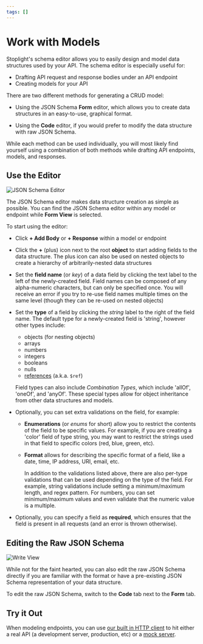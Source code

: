 ```yaml
---
tags: []
---
```


# Work with Models

Stoplight's schema editor allows you to easily design and model data structures
used by your API. The schema editor is especially useful for:

- Drafting API request and response bodies under an API endpoint
- Creating models for your API

There are two different methods for generating a CRUD model:

- Using the JSON Schema **Form** editor, which allows you to create data structures
  in an easy-to-use, graphical format.

- Using the **Code** editor, if you would prefer to modify the data
  structure with raw JSON Schema.

While each method can be used individually, you will most likely find yourself
using a combination of both methods while drafting API endpoints, models, and
responses.

## Use the Editor

<!--
focus: false
-->
![JSON Schema Editor](https://stoplight.io/api/v1/projects/cHJqOjI/images/IxIr8mPMdls)

The JSON Schema editor makes data structure creation as simple as
possible. You can find the JSON Schema editor within any model or endpoint while **Form View** is selected.

To start using the editor:

- Click **+ Add Body** or **+ Response** within a model or endpoint

- Click the **+** (plus) icon next to the root **object** to start adding fields
  to the data structure. The plus icon can also be used on nested objects to
  create a hierarchy of arbitrarily-nested data structures

- Set the **field name** (or _key_) of a data field by clicking the text label
  to the left of the newly-created field. Field names can be composed of any
  alpha-numeric characters, but can only be specified once. You will receive an
  error if you try to re-use field names multiple times on the same level
  (though they can be re-used on nested objects)

- Set the **type** of a field by clicking the _string_ label to the right of
  the field name. The default type for a newly-created field is 'string',
  however other types include:

  - objects (for nesting objects)
  - arrays
  - numbers
  - integers
  - booleans
  - nulls
  - [references](use-references.md) (a.k.a. `$ref`)

  Field types can also include _Combination Types_, which include 'allOf',
  'oneOf', and 'anyOf'. These special types allow for object inheritance from
  other data structures and models.

- Optionally, you can set extra validations on the field, for example:

  - **Enumerations** (or _enums_ for short) allow you to restrict the contents of the field to be specific values. For example, if you are creating a 'color' field of type string, you may want to restrict the strings used in that field to specific colors (red, blue, green, etc).

  - **Format** allows for describing the specific format of a field, like a    date, time, IP address, URI, email, etc.
  
    In addition to the validations listed above, there are also per-type     validations that can be used depending on the type of the field. For example, string validations include setting a minimum/maximum length, and regex   pattern. For numbers, you can set minimum/maximum values and even validate that the numeric value is a multiple.

- Optionally, you can specify a field as **required**, which ensures that the
  field is present in all requests (and an error is thrown otherwise).

## Editing the Raw JSON Schema

![Write View](https://stoplight.io/api/v1/projects/cHJqOjI/images/KYtMAa2E1zM)

While not for the faint hearted, you can also edit the raw JSON Schema directly
if you are familiar with the format or have a pre-existing JSON Schema
representation of your data structure.

To edit the raw JSON Schema, switch to the **Code** tab next to the **Form**
tab.

## Try it Out

When modeling endpoints, you can use [our built in HTTP client](try-it.md) to hit either a real API (a development server, production, etc) or a [mock server](setting-up-a-mock-server.md).

